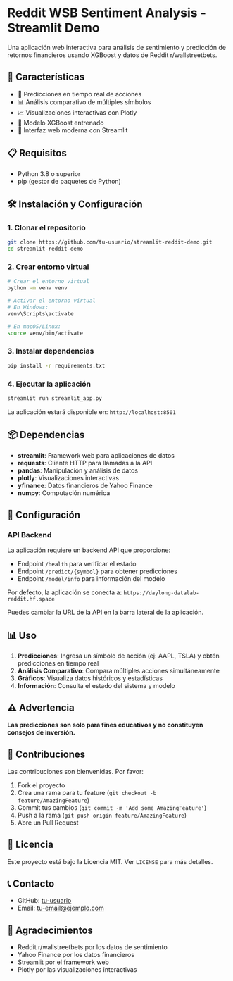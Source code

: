 # Reddit WSB Sentiment Analysis - Streamlit Demo

Una aplicación web interactiva para análisis de sentimiento y predicción de retornos financieros usando XGBoost y datos de Reddit r/wallstreetbets.

## 🚀 Características

- 🔮 Predicciones en tiempo real de acciones
- 📊 Análisis comparativo de múltiples símbolos
- 📈 Visualizaciones interactivas con Plotly
- 🤖 Modelo XGBoost entrenado
- 📱 Interfaz web moderna con Streamlit

## 📋 Requisitos

- Python 3.8 o superior
- pip (gestor de paquetes de Python)

## 🛠️ Instalación y Configuración

### 1. Clonar el repositorio
```bash
git clone https://github.com/tu-usuario/streamlit-reddit-demo.git
cd streamlit-reddit-demo
```

### 2. Crear entorno virtual
```bash
# Crear el entorno virtual
python -m venv venv

# Activar el entorno virtual
# En Windows:
venv\Scripts\activate

# En macOS/Linux:
source venv/bin/activate
```

### 3. Instalar dependencias
```bash
pip install -r requirements.txt
```

### 4. Ejecutar la aplicación
```bash
streamlit run streamlit_app.py
```

La aplicación estará disponible en: `http://localhost:8501`

## 📦 Dependencias

- **streamlit**: Framework web para aplicaciones de datos
- **requests**: Cliente HTTP para llamadas a la API
- **pandas**: Manipulación y análisis de datos
- **plotly**: Visualizaciones interactivas
- **yfinance**: Datos financieros de Yahoo Finance
- **numpy**: Computación numérica

## 🔧 Configuración

### API Backend
La aplicación requiere un backend API que proporcione:
- Endpoint `/health` para verificar el estado
- Endpoint `/predict/{symbol}` para obtener predicciones
- Endpoint `/model/info` para información del modelo

Por defecto, la aplicación se conecta a: `https://daylong-datalab-reddit.hf.space`

Puedes cambiar la URL de la API en la barra lateral de la aplicación.

## 📊 Uso

1. **Predicciones**: Ingresa un símbolo de acción (ej: AAPL, TSLA) y obtén predicciones en tiempo real
2. **Análisis Comparativo**: Compara múltiples acciones simultáneamente
3. **Gráficos**: Visualiza datos históricos y estadísticas
4. **Información**: Consulta el estado del sistema y modelo

## ⚠️ Advertencia

**Las predicciones son solo para fines educativos y no constituyen consejos de inversión.**

## 🤝 Contribuciones

Las contribuciones son bienvenidas. Por favor:

1. Fork el proyecto
2. Crea una rama para tu feature (`git checkout -b feature/AmazingFeature`)
3. Commit tus cambios (`git commit -m 'Add some AmazingFeature'`)
4. Push a la rama (`git push origin feature/AmazingFeature`)
5. Abre un Pull Request

## 📄 Licencia

Este proyecto está bajo la Licencia MIT. Ver `LICENSE` para más detalles.

## 📞 Contacto

- GitHub: [tu-usuario](https://github.com/tu-usuario)
- Email: tu-email@ejemplo.com

## 🙏 Agradecimientos

- Reddit r/wallstreetbets por los datos de sentimiento
- Yahoo Finance por los datos financieros
- Streamlit por el framework web
- Plotly por las visualizaciones interactivas